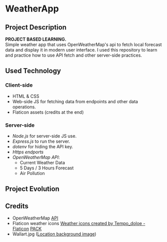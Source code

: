 # WeatherApp

## Project Description
**PROJECT BASED LEARNING.**<br>
Simple weather app that uses OpenWeatherMap's api to fetch local forecast data and display it in modern user interface. I used this repository to learn and practice how to use API fetch and other server-side practices.

## Used Technology
### Client-side
- HTML & CSS
- Web-side JS for fetching data from endpoints and other data operations.
- Flaticon assets (credits at the end)

### Server-side
- *Node.js* for server-side JS use.
- *Express.js* to run the server.
- *dotenv* for hiding the API key.
- *Https endports*
- *OpenWeatherMap API*:
    - Current Weather Data
    - 5 Days / 3 Hours Forecast
    - Air Pollution

## Project Evolution

## Credits

- OpenWeatherMap <a href="https://openweathermap.org/api">API</a>
- Flaticon weather icons <a href="https://www.flaticon.com/free-icons/weather" title="weather icons">Weather icons created by Tempo_doloe - Flaticon</a> <a href="https://www.flaticon.com/packs/weather-550?word=weather">PACK</a>
- Wallart.jpg (<a href="https://www.google.com/url?sa=i&url=https%3A%2F%2Fwww.peakpx.com%2Fen%2Fsearch%3Fq%3Dlandscape%2Bminimal&psig=AOvVaw2EY_an4rSRauY8c9HfMZpD&ust=1724030061046000&source=images&cd=vfe&opi=89978449&ved=0CBQQjRxqFwoTCODCx8yu_YcDFQAAAAAdAAAAABAQ" title="location background image">Location background image</a>)
